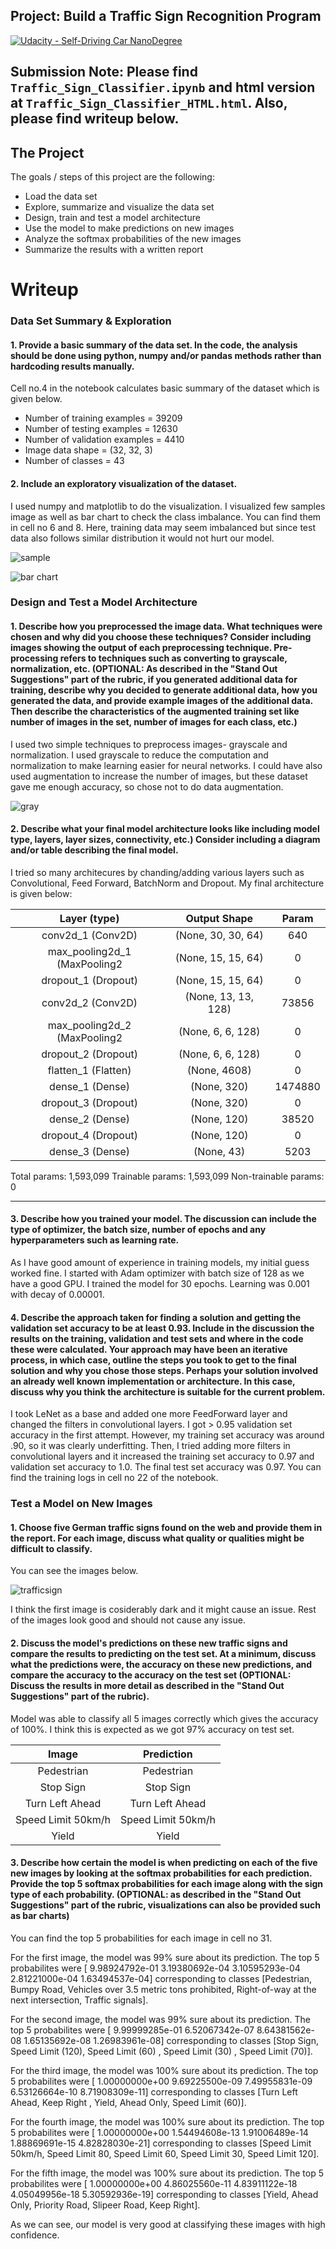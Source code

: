 

## Project: Build a Traffic Sign Recognition Program
[![Udacity - Self-Driving Car NanoDegree](https://s3.amazonaws.com/udacity-sdc/github/shield-carnd.svg)](http://www.udacity.com/drive)


## Submission Note: Please find `Traffic_Sign_Classifier.ipynb` and html version at `Traffic_Sign_Classifier_HTML.html`. Also, please find writeup below.


The Project
---
The goals / steps of this project are the following:
* Load the data set
* Explore, summarize and visualize the data set
* Design, train and test a model architecture
* Use the model to make predictions on new images
* Analyze the softmax probabilities of the new images
* Summarize the results with a written report


# Writeup


### Data Set Summary & Exploration



#### 1. Provide a basic summary of the data set. In the code, the analysis should be done using python, numpy and/or pandas methods rather than hardcoding results manually.

Cell no.4 in the notebook calculates basic summary of the dataset which is given below.
 - Number of training examples = 39209
 - Number of testing examples = 12630
 - Number of validation examples = 4410
 - Image data shape = (32, 32, 3)
 - Number of classes = 43

#### 2. Include an exploratory visualization of the dataset.


I used numpy and matplotlib to do the visualization. I visualized few samples image as well as bar chart to check the class imbalance. You can find them in cell no 6 and 8.
Here, training data may seem imbalanced but since test data also follows similar distribution it would not hurt our model.

![sample](./images/sample.png)

![bar chart](./images/bar.png)

### Design and Test a Model Architecture


#### 1. Describe how you preprocessed the image data. What techniques were chosen and why did you choose these techniques? Consider including images showing the output of each preprocessing technique. Pre-processing refers to techniques such as converting to grayscale, normalization, etc. (OPTIONAL: As described in the "Stand Out Suggestions" part of the rubric, if you generated additional data for training, describe why you decided to generate additional data, how you generated the data, and provide example images of the additional data. Then describe the characteristics of the augmented training set like number of images in the set, number of images for each class, etc.)


I used two simple techniques to preprocess images- grayscale and normalization. I used grayscale to reduce the computation and normalization to make learning easier for neural networks.
I could have also used augmentation to increase the number of images, but these dataset gave me enough accuracy, so chose not to do data augmentation.

![gray](./images/gray.png)

#### 2. Describe what your final model architecture looks like including model type, layers, layer sizes, connectivity, etc.) Consider including a diagram and/or table describing the final model.

I tried so many architecures by chanding/adding various layers such as Convolutional, Feed Forward, BatchNorm and Dropout. My final architecture is given below:

|        Layer (type)        |     Output Shape      | Param     |
|:--------------------------:|:---------------------:|:---------:|
|conv2d_1 (Conv2D)           | (None, 30, 30, 64)    |    640    |    
|max_pooling2d_1 (MaxPooling2| (None, 15, 15, 64)    |    0      |    
|dropout_1 (Dropout)         | (None, 15, 15, 64)    |    0      |    
|conv2d_2 (Conv2D)           | (None, 13, 13, 128)   |    73856  |    
|max_pooling2d_2 (MaxPooling2| (None, 6, 6, 128)     |    0      |    
|dropout_2 (Dropout)         | (None, 6, 6, 128)     |    0      |    
|flatten_1 (Flatten)         | (None, 4608)          |    0      |    
|dense_1 (Dense)             | (None, 320)           |    1474880|   
|dropout_3 (Dropout)         | (None, 320)           |    0      |  
|dense_2 (Dense)             | (None, 120)           |    38520  |   
|dropout_4 (Dropout)         | (None, 120)           |    0      |   
|dense_3 (Dense)             | (None, 43)            |    5203   |   

Total params: 1,593,099
Trainable params: 1,593,099
Non-trainable params: 0
_________________________________________________________________


#### 3. Describe how you trained your model. The discussion can include the type of optimizer, the batch size, number of epochs and any hyperparameters such as learning rate.


As I have good amount of experience in training models, my initial guess worked fine. I started with Adam optimizer with batch size of 128 as we have a good GPU. I trained the model for 30 epochs.
Learning was 0.001 with decay of 0.00001.

#### 4. Describe the approach taken for finding a solution and getting the validation set accuracy to be at least 0.93. Include in the discussion the results on the training, validation and test sets and where in the code these were calculated. Your approach may have been an iterative process, in which case, outline the steps you took to get to the final solution and why you chose those steps. Perhaps your solution involved an already well known implementation or architecture. In this case, discuss why you think the architecture is suitable for the current problem.

I took LeNet as a base and added one more FeedForward layer and changed the filters in convolutional layers. I got > 0.95 validation set accuracy in the first attempt. However, my training set accuracy was around .90, so it was clearly underfitting. Then, I tried adding more filters in convolutional layers and it increased the training set accuracy to 0.97 and validation set accuracy to 1.0. The final test set accuracy was 0.97.
You can find the training logs in cell no 22 of the notebook.

### Test a Model on New Images


#### 1. Choose five German traffic signs found on the web and provide them in the report. For each image, discuss what quality or qualities might be difficult to classify.


You can see the images below.

![trafficsign](./images/german.png)

I think the first image is cosiderably dark and it might cause an issue. Rest of the images look good and should not cause any issue.


#### 2. Discuss the model's predictions on these new traffic signs and compare the results to predicting on the test set. At a minimum, discuss what the predictions were, the accuracy on these new predictions, and compare the accuracy to the accuracy on the test set (OPTIONAL: Discuss the results in more detail as described in the "Stand Out Suggestions" part of the rubric).



Model was able to classify all 5 images correctly which gives the accuracy of 100%. I think this is expected as we got 97% accuracy on test set.

| Image                    |         Prediction |
|:------------------------:|:------------------:|
| Pedestrian               |  Pedestrian        |
| Stop Sign                |  Stop Sign         |
| Turn Left Ahead          |  Turn Left Ahead   |
| Speed Limit 50km/h       |  Speed Limit 50km/h|
| Yield                    |  Yield             |


#### 3. Describe how certain the model is when predicting on each of the five new images by looking at the softmax probabilities for each prediction. Provide the top 5 softmax probabilities for each image along with the sign type of each probability. (OPTIONAL: as described in the "Stand Out Suggestions" part of the rubric, visualizations can also be provided such as bar charts)



You can find the top 5 probabilities for each image in cell no 31.

For the first image, the model was 99% sure about its prediction. The top 5 probabilites were [  9.98924792e-01   3.19380692e-04   3.10595293e-04   2.81221000e-04
   1.63494537e-04] corresponding to classes [Pedestrian, Bumpy Road, Vehicles over 3.5 metric tons prohibited, Right-of-way at the next intersection, Traffic signals].

For the second image, the model was 99% sure about its prediction. The top 5 probabilites were [  9.99999285e-01   6.52067342e-07   8.64381562e-08   1.65135692e-08
   1.26983961e-08] corresponding to classes [Stop Sign, Speed Limit (120), Speed Limit (60) , Speed Limit (30) , Speed Limit (70)].

For the third image, the model was 100% sure about its prediction. The top 5 probabilites were [  1.00000000e+00   9.69225500e-09   7.49955831e-09   6.53126664e-10
   8.71908309e-11] corresponding to classes [Turn Left Ahead, Keep Right , Yield, Ahead Only, Speed Limit (60)].

For the fourth image, the model was 100% sure about its prediction. The top 5 probabilites were [  1.00000000e+00   1.54494608e-13   1.91006489e-14   1.88869691e-15
   4.82828030e-21] corresponding to classes [Speed Limit 50km/h, Speed Limit 80, Speed Limit 60, Speed Limit 30, Speed Limit 120].

For the fifth image, the model was 100% sure about its prediction. The top 5 probabilites were [  1.00000000e+00   4.86025560e-11   4.83911122e-18   4.05049956e-18
   5.30592936e-19] corresponding to classes [Yield, Ahead Only, Priority Road, Slipeer Road, Keep Right].

As we can see, our model is very good at classifying these images with high confidence.